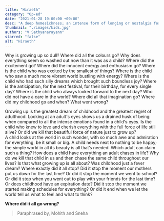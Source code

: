 ```yaml
---
title: "Hiraeth"
category: "Op-ed"
date: "2021-01-28 10:00:00 +09:00"
desc: "A deep homesickness; an intense form of longing or nostalgia for a place long gone, or even an unaccountable homesickness for a place you have never visited."
thumbnail: "./images/kids.jpg"
authors: "V Sathyanarayann"
starred: "false"
alt: "Hiraeth"
---
```


Why is growing up so dull? Where did all the colours go? Why does everything seem so washed out now than it was as a child? Where did the excitement go? Where did the innocent energy and enthusiasm go? Where is the child who was excited by the smallest of things? Where is the child who saw a much more vibrant world bustling with energy? Where is the child who had such silly dreams which brought such boundless joy? Where is the anticipation, for the next festival, for their birthday, for every single day? Where is the child who always looked forward to the next day? Who did not have a care in the world? Where did all that imagination go? Where did my childhood go and when? What went wrong?             

Growing up is the greatest dream of childhood and the greatest regret of adulthood. Looking at an adult's eyes shows us a drained husk of being when compared to all the intense emotions found in a child's eyes. Is the child who knew to love and cherish everything with the full force of life still alive? Or did we kill that beautiful force of nature just to grow up?             
A child looks at the world in such wonder, with so much awe and admiration for everything, be it small or big. A child needs next to nothing to be happy; the simple world in all its beauty is all that’s needed. Which adult can claim such a thing? How does a child have everything an adult chases in life? Why do we kill that child in us and then chase the same child throughout our lives? Is that what growing up is all about? Was childhood just a fever dream? Where exactly did it all stop? Did it stop the moment our mothers put us down for the last time? Or did it stop the moment we went to school? Or did it stop when you went out to play with your friends for the last time? Or does childhood have an expiration date? Did it stop the moment we started making schedules for everything? Or did it end when we let the world tell us what to feel and what to think?                                                                               

**Where did it all go wrong?**                                

>Paraphrased by,
>Mohith and Sneha
